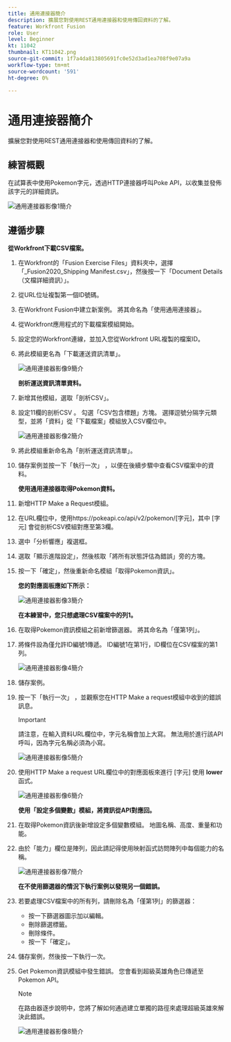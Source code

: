 ```yaml
---
title: 通用連接器簡介
description: 擴展您對使用REST通用連接器和使用傳回資料的了解。
feature: Workfront Fusion
role: User
level: Beginner
kt: 11042
thumbnail: KT11042.png
source-git-commit: 1f7a4da813805691fc0e52d3ad1ea708f9e07a9a
workflow-type: tm+mt
source-wordcount: '591'
ht-degree: 0%

---
```



# 通用連接器簡介

擴展您對使用REST通用連接器和使用傳回資料的了解。

## 練習概觀

在試算表中使用Pokemon字元，透過HTTP連接器呼叫Poke API，以收集並發佈該字元的詳細資訊。

![通用連接器影像1簡介](../12-exercises/assets/introduction-to-universal-connectors-walkthrough-1.png)

## 遵循步驟

**從Workfront下載CSV檔案。**

1. 在Workfront的「Fusion Exercise Files」資料夾中，選擇「_Fusion2020_Shipping Manifest.csv」，然後按一下「Document Details（文檔詳細資訊）」。
1. 從URL位址複製第一個ID號碼。
1. 在Workfront Fusion中建立新案例。 將其命名為「使用通用連接器」。
1. 從Workfront應用程式的下載檔案模組開始。
1. 設定您的Workfront連線，並加入您從Workfront URL複製的檔案ID。
1. 將此模組更名為「下載運送資訊清單」。

   ![通用連接器影像9簡介](../12-exercises/assets/introduction-to-universal-connectors-walkthrough-9.png)

   **剖析運送資訊清單資料。**

1. 新增其他模組，選取「剖析CSV」。
1. 設定11欄的剖析CSV 。 勾選「CSV包含標題」方塊。 選擇逗號分隔字元類型，並將「資料」從「下載檔案」模組放入CSV欄位中。

   ![通用連接器影像2簡介](../12-exercises/assets/introduction-to-universal-connectors-walkthrough-2.png)

1. 將此模組重新命名為「剖析運送資訊清單」。
1. 儲存案例並按一下「執行一次」 ，以便在後續步驟中查看CSV檔案中的資料。

   **使用通用連接器取得Pokemon資料。**

1. 新增HTTP Make a Request模組。
1. 在URL欄位中，使用https://pokeapi.co/api/v2/pokemon/[字元]，其中 [字元] 會從剖析CSV模組對應至第3欄。
1. 選中「分析響應」複選框。
1. 選取「顯示進階設定」，然後核取「將所有狀態評估為錯誤」旁的方塊。
1. 按一下「確定」，然後重新命名模組「取得Pokemon資訊」。

   **您的對應面板應如下所示：**

   ![通用連接器影像3簡介](../12-exercises/assets/introduction-to-universal-connectors-walkthrough-3.png)

   **在本練習中，您只想處理CSV檔案中的列1。**

1. 在取得Pokemon資訊模組之前新增篩選器。 將其命名為「僅第1列」。
1. 將條件設為僅允許ID編號1傳遞。 ID編號1在第1行，ID欄位在CSV檔案的第1列。

   ![通用連接器影像4簡介](../12-exercises/assets/introduction-to-universal-connectors-walkthrough-4.png)

1. 儲存案例。
1. 按一下「執行一次」 ，並觀察您在HTTP Make a request模組中收到的錯誤訊息。

   >[!IMPORTANT]
   >
   >請注意，在輸入資料URL欄位中，字元名稱會加上大寫。 無法用於進行該API呼叫，因為字元名稱必須為小寫。

   ![通用連接器影像5簡介](../12-exercises/assets/introduction-to-universal-connectors-walkthrough-5.png)

1. 使用HTTP Make a request URL欄位中的對應面板來進行 [字元] 使用 **lower** 函式。

   ![通用連接器影像6簡介](../12-exercises/assets/introduction-to-universal-connectors-walkthrough-6.png)

   **使用「設定多個變數」模組，將資訊從API對應回。**

1. 在取得Pokemon資訊後新增設定多個變數模組。 地圖名稱、高度、重量和功能。
1. 由於「能力」欄位是陣列，因此請記得使用映射函式訪問陣列中每個能力的名稱。

   ![通用連接器影像7簡介](../12-exercises/assets/introduction-to-universal-connectors-walkthrough-7.png)

   **在不使用篩選器的情況下執行案例以發現另一個錯誤。**

1. 若要處理CSV檔案中的所有列，請刪除名為「僅第1列」的篩選器：

   + 按一下篩選器圖示加以編輯。
   + 刪除篩選標籤。
   + 刪除條件。
   + 按一下「確定」。

1. 儲存案例，然後按一下執行一次。
1. Get Pokemon資訊模組中發生錯誤。 您會看到超級英雄角色已傳遞至Pokemon API。

   >[!NOTE]
   >
   >在路由器逐步說明中，您將了解如何通過建立單獨的路徑來處理超級英雄來解決此錯誤。

   ![通用連接器影像8簡介](../12-exercises/assets/introduction-to-universal-connectors-walkthrough-8.png)